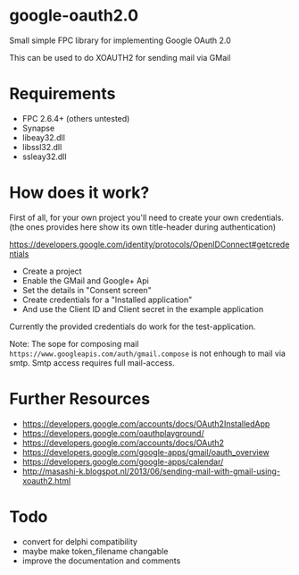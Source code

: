 google-oauth2.0
=================

Small simple FPC library for implementing Google OAuth 2.0

This can be used to do XOAUTH2 for sending mail via GMail


Requirements
============

* FPC 2.6.4+ (others untested)
* Synapse
* libeay32.dll
* libssl32.dll
* ssleay32.dll

How does it work?
=================

First of all, for your own project you'll need to create your own credentials.
(the ones provides here show its own title-header during authentication)

https://developers.google.com/identity/protocols/OpenIDConnect#getcredentials
* Create a project
* Enable the GMail and Google+ Api
* Set the details in "Consent screen"
* Create credentials for a "Installed application"
* And use the Client ID and Client secret in the example application

Currently the provided credentials do work for the test-application.

Note: The sope for composing mail `https://www.googleapis.com/auth/gmail.compose` is not
enhough to mail via smtp. Smtp access requires full mail-access.


Further Resources
=================
* https://developers.google.com/accounts/docs/OAuth2InstalledApp
* https://developers.google.com/oauthplayground/
* https://developers.google.com/accounts/docs/OAuth2
* https://developers.google.com/google-apps/gmail/oauth_overview
* https://developers.google.com/google-apps/calendar/
* http://masashi-k.blogspot.nl/2013/06/sending-mail-with-gmail-using-xoauth2.html

Todo
====

* convert for delphi compatibility
* maybe make token_filename changable
* improve the documentation and comments

